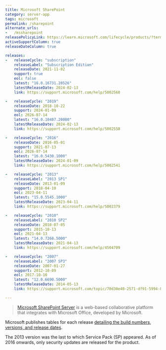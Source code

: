 ```yaml
---
title: Microsoft SharePoint
category: server-app
tags: microsoft
permalink: /sharepoint
alternate_urls:
-   /mssharepoint
releasePolicyLink: https://learn.microsoft.com/lifecycle/products/?terms=SharePoint%20Server
activeSupportColumn: true
releaseDateColumn: true

releases:
-   releaseCycle: "subscription"
    releaseLabel: "Subscription Edition"
    releaseDate: 2021-11-02
    support: true
    eol: false
    latest: "16.0.16731.20526"
    latestReleaseDate: 2024-02-13
    link: https://support.microsoft.com/help/5002560

-   releaseCycle: "2019"
    releaseDate: 2018-10-22
    support: 2024-01-09
    eol: 2026-07-14
    latest: "16.0.10407.20000"
    latestReleaseDate: 2024-02-13
    link: https://support.microsoft.com/help/5002558

-   releaseCycle: "2016"
    releaseDate: 2016-05-01
    support: 2021-07-13
    eol: 2026-07-14
    latest: "16.0.5430.1000"
    latestReleaseDate: 2024-01-09
    link: https://support.microsoft.com/help/5002541

-   releaseCycle: "2013"
    releaseLabel: "2013 SP1"
    releaseDate: 2013-01-09
    support: 2018-04-10
    eol: 2023-04-11
    latest: "15.0.5545.1000"
    latestReleaseDate: 2023-04-11
    link: https://support.microsoft.com/help/5002379

-   releaseCycle: "2010"
    releaseLabel: "2010 SP2"
    releaseDate: 2010-07-05
    support: 2015-10-13
    eol: 2021-04-13
    latest: "14.0.7268.5000"
    latestReleaseDate: 2021-04-13
    link: https://support.microsoft.com/help/4504709

-   releaseCycle: "2007"
    releaseLabel: "2007 SP3"
    releaseDate: 2007-01-27
    support: 2012-10-09
    eol: 2017-10-10
    latest: "12.0.6690.5000"
    latestReleaseDate: 2014-05-13
    link: https://support.microsoft.com/topic/70d30e40-2571-df91-5994-8109c8bc0f8b

---
```


> [Microsoft SharePoint Server](https://en.wikipedia.org/wiki/SharePoint) is a web-based collaborative
> platform that integrates with Microsoft Office, developed by Microsoft.

Microsoft publishes tables for each release [detailing the build numbers, versions, and
release dates](https://learn.microsoft.com/officeupdates/sharepoint-updates).

The 2013 version was the last to which Service Pack (SP) appeared. As of 2016 onwards, only security
updates are released for the product.
